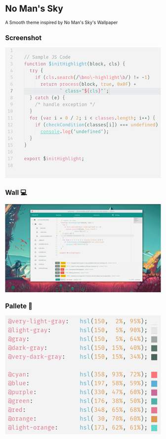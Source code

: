 # No Man's Sky

A Smooth theme inspired by No Man's Sky's Wallpaper

## Screenshot
![Syntax shot](syntax.png)

## Wall :computer:

![A screenshot of your theme](Screenshot.png)

## Pallete :rainbow:
![Pallete](pallete.png)
